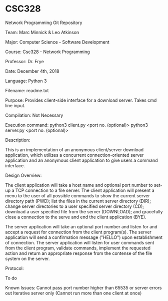 # CSC328
Network Programming Git Repository

Team: Marc Minnick & Leo Atkinson

Major: Computer Science - Software Development

Course: Csc328 - Network Programming

Professor: Dr. Frye

Date: December 4th, 2018

Language: Python 3

Filename: readme.txt

Purpose: Provides client-side interface for a download server.
			Takes cmd line input.

Compilation: Not Necessary

Execution command: python3 client.py <hostname> <port no. (optional)>
					python3 server.py <port no. (optional)>

Description:

This is an implementation of an anonymous client/server download application,
which utilizes a concurrent connection-oriented server application and an 
anonymous client application to give users a command interface.

Design Overview:

The client application will take a host name and optional port number to set-up
a TCP connection to a file server. The client application will present a menu
to the user of all possible commands to show the current server directory path 
(PWD); list the files in the current server directory (DIR); change server 
directories to a user specified server directory (CD); download a user specified 
file from the server (DOWNLOAD); and gracefully close a connection to the serve 
and end the client application (BYE).

The server application will take an optional port number and listen for and accept
a request for connection from the client program(s). The server application will
send a confirmation message ("HELLO") upon establishment of connection. The server 
application will listen for user commands sent from the client program, validate 
commands, implement the requested action and return an appropriate response from 
the contense of the file system on the server.

Protocol:

To do

Known Issues:
	Cannot pass port number higher than 65535 or server errors out
	Iterative server only (Cannot run more than one client at once)
